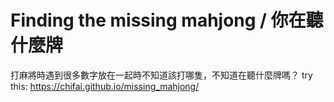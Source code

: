 # Finding the missing mahjong / 你在聽什麼牌
打麻將時遇到很多數字放在一起時不知道該打哪隻，不知道在聽什麼牌嗎？
try this: https://chifai.github.io/missing_mahjong/